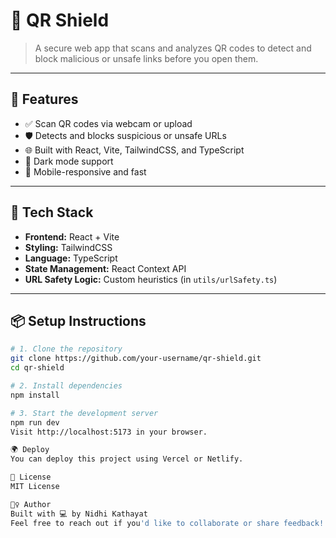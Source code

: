 
# 🔐 QR Shield

> A secure web app that scans and analyzes QR codes to detect and block malicious or unsafe links before you open them.

---

## 🚀 Features

- ✅ Scan QR codes via webcam or upload
- 🛡️ Detects and blocks suspicious or unsafe URLs
- 🌐 Built with React, Vite, TailwindCSS, and TypeScript
- 🌙 Dark mode support
- 📱 Mobile-responsive and fast

---

## 🧠 Tech Stack

- **Frontend:** React + Vite
- **Styling:** TailwindCSS
- **Language:** TypeScript
- **State Management:** React Context API
- **URL Safety Logic:** Custom heuristics (in `utils/urlSafety.ts`)

---

## 📦 Setup Instructions

```bash
# 1. Clone the repository
git clone https://github.com/your-username/qr-shield.git
cd qr-shield

# 2. Install dependencies
npm install

# 3. Start the development server
npm run dev
Visit http://localhost:5173 in your browser.

🌍 Deploy
You can deploy this project using Vercel or Netlify.

📄 License
MIT License

🙋‍♀️ Author
Built with 💻 by Nidhi Kathayat
Feel free to reach out if you'd like to collaborate or share feedback!


